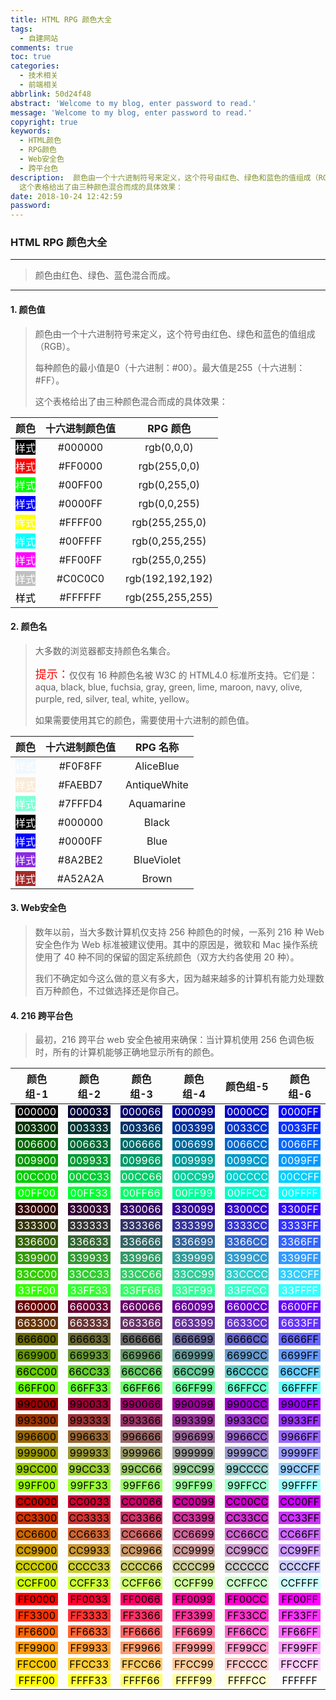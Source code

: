 ```yaml
---
title: HTML RPG 颜色大全
tags:
  - 自建网站
comments: true
toc: true
categories:
  - 技术相关
  - 前端相关
abbrlink: 50d24f48
abstract: 'Welcome to my blog, enter password to read.'
message: 'Welcome to my blog, enter password to read.'
copyright: true
keywords:
  - HTML颜色
  - RPG颜色
  - Web安全色
  - 跨平台色
description:  颜色由一个十六进制符号来定义，这个符号由红色、绿色和蓝色的值组成（RGB）。 每种颜色的最小值是0（十六进制：#00）。最大值是255（十六进制：#FF）。
  这个表格给出了由三种颜色混合而成的具体效果：
date: 2018-10-24 12:42:59
password:
---
```

<script type="text/javascript" src="/js/src/bai.js"></script>

### HTML RPG 颜色大全

---
> 颜色由红色、绿色、蓝色混合而成。
---

#### 1. 颜色值
> 颜色由一个十六进制符号来定义，这个符号由红色、绿色和蓝色的值组成（RGB）。
>
> 每种颜色的最小值是0（十六进制：#00）。最大值是255（十六进制：#FF）。
>
> 这个表格给出了由三种颜色混合而成的具体效果：

| 颜色                                                         | 十六进制颜色值 | RPG 颜色        |
| :---:                                                        | :----:         |:--:             |
|<div style="background:#000000; color:#FFF" size=2>样式</div> | #000000        | rgb(0,0,0)      |
|<div style="background:#FF0000; color:#FFF" size=2>样式</div> | #FF0000        | rgb(255,0,0)    |
|<div style="background:#00FF00; color:#FFF" size=2>样式</div> | #00FF00        | rgb(0,255,0)    |
|<div style="background:#0000FF; color:#FFF" size=2>样式</div> | #0000FF        | rgb(0,0,255)    |
|<div style="background:#FFFF00; color:#FFF" size=2>样式</div> | #FFFF00        | rgb(255,255,0)  |
|<div style="background:#00FFFF; color:#FFF" size=2>样式</div> | #00FFFF        | rgb(0,255,255)  |
|<div style="background:#FF00FF; color:#FFF" size=2>样式</div> | #FF00FF        | rgb(255,0,255)  |
|<div style="background:#C0C0C0; color:#FFF" size=2>样式</div> | #C0C0C0        | rgb(192,192,192)|
|<div style="background:#FFFFFF; color:#000" size=2>样式</div> | #FFFFFF        | rgb(255,255,255)|


#### 2. 颜色名
> 大多数的浏览器都支持颜色名集合。
>
> <font color="#FF0000" size=4>提示：</font>仅仅有 16 种颜色名被 W3C 的 HTML4.0 标准所支持。它们是：aqua, black, blue, fuchsia, gray, green, lime, maroon, navy, olive, purple, red, silver, teal, white, yellow。
>
> 如果需要使用其它的颜色，需要使用十六进制的颜色值。

| 颜色                                                         | 十六进制颜色值 | RPG 名称     |
| :---:                                                        | :----:         |:--:          |
|<div style="background:#F0F8FF; color:#FFF" size=2>样式</div> | #F0F8FF        | AliceBlue    |
|<div style="background:#FAEBD7; color:#FFF" size=2>样式</div> | #FAEBD7        | AntiqueWhite |
|<div style="background:#7FFFD4; color:#FFF" size=2>样式</div> | #7FFFD4        | Aquamarine   |
|<div style="background:#000000; color:#FFF" size=2>样式</div> | #000000        | Black        |
|<div style="background:#0000FF; color:#FFF" size=2>样式</div> | #0000FF        | Blue         |
|<div style="background:#8A2BE2; color:#FFF" size=2>样式</div> | #8A2BE2        | BlueViolet   |
|<div style="background:#A52A2A; color:#FFF" size=2>样式</div> | #A52A2A        | Brown        |

#### 3. Web安全色
> 数年以前，当大多数计算机仅支持 256 种颜色的时候，一系列 216 种 Web 安全色作为 Web 标准被建议使用。其中的原因是，微软和 Mac 操作系统使用了 40 种不同的保留的固定系统颜色（双方大约各使用 20 种）。
>
> 我们不确定如今这么做的意义有多大，因为越来越多的计算机有能力处理数百万种颜色，不过做选择还是你自己。

#### 4. 216 跨平台色
> 最初，216 跨平台 web 安全色被用来确保：当计算机使用 256 色调色板时，所有的计算机能够正确地显示所有的颜色。

| 颜色组-1 | 颜色组-2 | 颜色组-3 | 颜色组-4 | 颜色组-5 | 颜色组-6 |
|:-------: |:-------: |:-------: |:-------: |:-------: |:-------: |
| <div style="background:#000000; color:#FFF" size=2>000000</div> | <div style="background:#000033; color:#FFF" size=2>000033</div> | <div style="background:#000066; color:#FFF" size=2>000066</div> | <div style="background:#000099; color:#FFF" size=2>000099</div> | <div style="background:#0000CC; color:#FFF" size=2>0000CC</div> | <div style="background:#0000FF; color:#FFF" size=2>0000FF</div> |
| <div style="background:#003300; color:#FFF" size=2>003300</div> | <div style="background:#003333; color:#FFF" size=2>003333</div> | <div style="background:#003366; color:#FFF" size=2>003366</div> | <div style="background:#003399; color:#FFF" size=2>003399</div> | <div style="background:#0033CC; color:#FFF" size=2>0033CC</div> | <div style="background:#0033FF; color:#FFF" size=2>0033FF</div> |
| <div style="background:#006600; color:#FFF" size=2>006600</div> | <div style="background:#006633; color:#FFF" size=2>006633</div> | <div style="background:#006666; color:#FFF" size=2>006666</div> | <div style="background:#006699; color:#FFF" size=2>006699</div> | <div style="background:#0066CC; color:#FFF" size=2>0066CC</div> | <div style="background:#0066FF; color:#FFF" size=2>0066FF</div> |
| <div style="background:#009900; color:#FFF" size=2>009900</div> | <div style="background:#009933; color:#FFF" size=2>009933</div> | <div style="background:#009966; color:#FFF" size=2>009966</div> | <div style="background:#009999; color:#FFF" size=2>009999</div> | <div style="background:#0099CC; color:#FFF" size=2>0099CC</div> | <div style="background:#0099FF; color:#FFF" size=2>0099FF</div> |
| <div style="background:#00CC00; color:#FFF" size=2>00CC00</div> | <div style="background:#00CC33; color:#FFF" size=2>00CC33</div> | <div style="background:#00CC66; color:#FFF" size=2>00CC66</div> | <div style="background:#00CC99; color:#FFF" size=2>00CC99</div> | <div style="background:#00CCCC; color:#FFF" size=2>00CCCC</div> | <div style="background:#00CCFF; color:#FFF" size=2>00CCFF</div> |
| <div style="background:#00FF00; color:#FFF" size=2>00FF00</div> | <div style="background:#00FF33; color:#FFF" size=2>00FF33</div> | <div style="background:#00FF66; color:#FFF" size=2>00FF66</div> | <div style="background:#00FF99; color:#FFF" size=2>00FF99</div> | <div style="background:#00FFCC; color:#FFF" size=2>00FFCC</div> | <div style="background:#00FFFF; color:#FFF" size=2>00FFFF</div> |
| <div style="background:#330000; color:#FFF" size=2>330000</div> | <div style="background:#330033; color:#FFF" size=2>330033</div> | <div style="background:#330066; color:#FFF" size=2>330066</div> | <div style="background:#330099; color:#FFF" size=2>330099</div> | <div style="background:#3300CC; color:#FFF" size=2>3300CC</div> | <div style="background:#3300FF; color:#FFF" size=2>3300FF</div> |
| <div style="background:#333300; color:#FFF" size=2>333300</div> | <div style="background:#333333; color:#FFF" size=2>333333</div> | <div style="background:#333366; color:#FFF" size=2>333366</div> | <div style="background:#333399; color:#FFF" size=2>333399</div> | <div style="background:#3333CC; color:#FFF" size=2>3333CC</div> | <div style="background:#3333FF; color:#FFF" size=2>3333FF</div> |
| <div style="background:#336600; color:#FFF" size=2>336600</div> | <div style="background:#336633; color:#FFF" size=2>336633</div> | <div style="background:#336666; color:#FFF" size=2>336666</div> | <div style="background:#336699; color:#FFF" size=2>336699</div> | <div style="background:#3366CC; color:#FFF" size=2>3366CC</div> | <div style="background:#3366FF; color:#FFF" size=2>3366FF</div> |
| <div style="background:#339900; color:#FFF" size=2>339900</div> | <div style="background:#339933; color:#FFF" size=2>339933</div> | <div style="background:#339966; color:#FFF" size=2>339966</div> | <div style="background:#339999; color:#FFF" size=2>339999</div> | <div style="background:#3399CC; color:#FFF" size=2>3399CC</div> | <div style="background:#3399FF; color:#FFF" size=2>3399FF</div> |
| <div style="background:#33CC00; color:#FFF" size=2>33CC00</div> | <div style="background:#33CC33; color:#FFF" size=2>33CC33</div> | <div style="background:#33CC66; color:#FFF" size=2>33CC66</div> | <div style="background:#33CC99; color:#FFF" size=2>33CC99</div> | <div style="background:#33CCCC; color:#FFF" size=2>33CCCC</div> | <div style="background:#33CCFF; color:#FFF" size=2>33CCFF</div> |
| <div style="background:#33FF00; color:#FFF" size=2>33FF00</div> | <div style="background:#33FF33; color:#FFF" size=2>33FF33</div> | <div style="background:#33FF66; color:#FFF" size=2>33FF66</div> | <div style="background:#33FF99; color:#FFF" size=2>33FF99</div> | <div style="background:#33FFCC; color:#FFF" size=2>33FFCC</div> | <div style="background:#33FFFF; color:#FFF" size=2>33FFFF</div> |
| <div style="background:#660000; color:#FFF" size=2>660000</div> | <div style="background:#660033; color:#FFF" size=2>660033</div> | <div style="background:#660066; color:#FFF" size=2>660066</div> | <div style="background:#660099; color:#FFF" size=2>660099</div> | <div style="background:#6600CC; color:#FFF" size=2>6600CC</div> | <div style="background:#6600FF; color:#FFF" size=2>6600FF</div> |
| <div style="background:#663300; color:#FFF" size=2>663300</div> | <div style="background:#663333; color:#FFF" size=2>663333</div> | <div style="background:#663366; color:#FFF" size=2>663366</div> | <div style="background:#663399; color:#FFF" size=2>663399</div> | <div style="background:#6633CC; color:#FFF" size=2>6633CC</div> | <div style="background:#6633FF; color:#FFF" size=2>6633FF</div> |
| <div style="background:#666600; color:#000" size=2>666600</div> | <div style="background:#666633; color:#000" size=2>666633</div> | <div style="background:#666666; color:#000" size=2>666666</div> | <div style="background:#666699; color:#000" size=2>666699</div> | <div style="background:#6666CC; color:#000" size=2>6666CC</div> | <div style="background:#6666FF; color:#000" size=2>6666FF</div> |
| <div style="background:#669900; color:#000" size=2>669900</div> | <div style="background:#669933; color:#000" size=2>669933</div> | <div style="background:#669966; color:#000" size=2>669966</div> | <div style="background:#669999; color:#000" size=2>669999</div> | <div style="background:#6699CC; color:#000" size=2>6699CC</div> | <div style="background:#6699FF; color:#000" size=2>6699FF</div> |
| <div style="background:#66CC00; color:#000" size=2>66CC00</div> | <div style="background:#66CC33; color:#000" size=2>66CC33</div> | <div style="background:#66CC66; color:#000" size=2>66CC66</div> | <div style="background:#66CC99; color:#000" size=2>66CC99</div> | <div style="background:#66CCCC; color:#000" size=2>66CCCC</div> | <div style="background:#66CCFF; color:#000" size=2>66CCFF</div> |
| <div style="background:#66FF00; color:#000" size=2>66FF00</div> | <div style="background:#66FF33; color:#000" size=2>66FF33</div> | <div style="background:#66FF66; color:#000" size=2>66FF66</div> | <div style="background:#66FF99; color:#000" size=2>66FF99</div> | <div style="background:#66FFCC; color:#000" size=2>66FFCC</div> | <div style="background:#66FFFF; color:#000" size=2>66FFFF</div> |
| <div style="background:#990000; color:#000" size=2>990000</div> | <div style="background:#990033; color:#000" size=2>990033</div> | <div style="background:#990066; color:#000" size=2>990066</div> | <div style="background:#990099; color:#000" size=2>990099</div> | <div style="background:#9900CC; color:#000" size=2>9900CC</div> | <div style="background:#9900FF; color:#000" size=2>9900FF</div> |
| <div style="background:#993300; color:#000" size=2>993300</div> | <div style="background:#993333; color:#000" size=2>993333</div> | <div style="background:#993366; color:#000" size=2>993366</div> | <div style="background:#993399; color:#000" size=2>993399</div> | <div style="background:#9933CC; color:#000" size=2>9933CC</div> | <div style="background:#9933FF; color:#000" size=2>9933FF</div> |
| <div style="background:#996600; color:#000" size=2>996600</div> | <div style="background:#996633; color:#000" size=2>996633</div> | <div style="background:#996666; color:#000" size=2>996666</div> | <div style="background:#996699; color:#000" size=2>996699</div> | <div style="background:#9966CC; color:#000" size=2>9966CC</div> | <div style="background:#9966FF; color:#000" size=2>9966FF</div> |
| <div style="background:#999900; color:#000" size=2>999900</div> | <div style="background:#999933; color:#000" size=2>999933</div> | <div style="background:#999966; color:#000" size=2>999966</div> | <div style="background:#999999; color:#000" size=2>999999</div> | <div style="background:#9999CC; color:#000" size=2>9999CC</div> | <div style="background:#9999FF; color:#000" size=2>9999FF</div> |
| <div style="background:#99CC00; color:#000" size=2>99CC00</div> | <div style="background:#99CC33; color:#000" size=2>99CC33</div> | <div style="background:#99CC66; color:#000" size=2>99CC66</div> | <div style="background:#99CC99; color:#000" size=2>99CC99</div> | <div style="background:#99CCCC; color:#000" size=2>99CCCC</div> | <div style="background:#99CCFF; color:#000" size=2>99CCFF</div> |
| <div style="background:#99FF00; color:#000" size=2>99FF00</div> | <div style="background:#99FF33; color:#000" size=2>99FF33</div> | <div style="background:#99FF66; color:#000" size=2>99FF66</div> | <div style="background:#99FF99; color:#000" size=2>99FF99</div> | <div style="background:#99FFCC; color:#000" size=2>99FFCC</div> | <div style="background:#99FFFF; color:#000" size=2>99FFFF</div> |
| <div style="background:#CC0000; color:#000" size=2>CC0000</div> | <div style="background:#CC0033; color:#000" size=2>CC0033</div> | <div style="background:#CC0066; color:#000" size=2>CC0066</div> | <div style="background:#CC0099; color:#000" size=2>CC0099</div> | <div style="background:#CC00CC; color:#000" size=2>CC00CC</div> | <div style="background:#CC00FF; color:#000" size=2>CC00FF</div> |
| <div style="background:#CC3300; color:#000" size=2>CC3300</div> | <div style="background:#CC3333; color:#000" size=2>CC3333</div> | <div style="background:#CC3366; color:#000" size=2>CC3366</div> | <div style="background:#CC3399; color:#000" size=2>CC3399</div> | <div style="background:#CC33CC; color:#000" size=2>CC33CC</div> | <div style="background:#CC33FF; color:#000" size=2>CC33FF</div> |
| <div style="background:#CC6600; color:#000" size=2>CC6600</div> | <div style="background:#CC6633; color:#000" size=2>CC6633</div> | <div style="background:#CC6666; color:#000" size=2>CC6666</div> | <div style="background:#CC6699; color:#000" size=2>CC6699</div> | <div style="background:#CC66CC; color:#000" size=2>CC66CC</div> | <div style="background:#CC66FF; color:#000" size=2>CC66FF</div> |
| <div style="background:#CC9900; color:#000" size=2>CC9900</div> | <div style="background:#CC9933; color:#000" size=2>CC9933</div> | <div style="background:#CC9966; color:#000" size=2>CC9966</div> | <div style="background:#CC9999; color:#000" size=2>CC9999</div> | <div style="background:#CC99CC; color:#000" size=2>CC99CC</div> | <div style="background:#CC99FF; color:#000" size=2>CC99FF</div> |
| <div style="background:#CCCC00; color:#000" size=2>CCCC00</div> | <div style="background:#CCCC33; color:#000" size=2>CCCC33</div> | <div style="background:#CCCC66; color:#000" size=2>CCCC66</div> | <div style="background:#CCCC99; color:#000" size=2>CCCC99</div> | <div style="background:#CCCCCC; color:#000" size=2>CCCCCC</div> | <div style="background:#CCCCFF; color:#000" size=2>CCCCFF</div> |
| <div style="background:#CCFF00; color:#000" size=2>CCFF00</div> | <div style="background:#CCFF33; color:#000" size=2>CCFF33</div> | <div style="background:#CCFF66; color:#000" size=2>CCFF66</div> | <div style="background:#CCFF99; color:#000" size=2>CCFF99</div> | <div style="background:#CCFFCC; color:#000" size=2>CCFFCC</div> | <div style="background:#CCFFFF; color:#000" size=2>CCFFFF</div> |
| <div style="background:#FF0000; color:#000" size=2>FF0000</div> | <div style="background:#FF0033; color:#000" size=2>FF0033</div> | <div style="background:#FF0066; color:#000" size=2>FF0066</div> | <div style="background:#FF0099; color:#000" size=2>FF0099</div> | <div style="background:#FF00CC; color:#000" size=2>FF00CC</div> | <div style="background:#FF00FF; color:#000" size=2>FF00FF</div> |
| <div style="background:#FF3300; color:#000" size=2>FF3300</div> | <div style="background:#FF3333; color:#000" size=2>FF3333</div> | <div style="background:#FF3366; color:#000" size=2>FF3366</div> | <div style="background:#FF3399; color:#000" size=2>FF3399</div> | <div style="background:#FF33CC; color:#000" size=2>FF33CC</div> | <div style="background:#FF33FF; color:#000" size=2>FF33FF</div> |
| <div style="background:#FF6600; color:#000" size=2>FF6600</div> | <div style="background:#FF6633; color:#000" size=2>FF6633</div> | <div style="background:#FF6666; color:#000" size=2>FF6666</div> | <div style="background:#FF6699; color:#000" size=2>FF6699</div> | <div style="background:#FF66CC; color:#000" size=2>FF66CC</div> | <div style="background:#FF66FF; color:#000" size=2>FF66FF</div> |
| <div style="background:#FF9900; color:#000" size=2>FF9900</div> | <div style="background:#FF9933; color:#000" size=2>FF9933</div> | <div style="background:#FF9966; color:#000" size=2>FF9966</div> | <div style="background:#FF9999; color:#000" size=2>FF9999</div> | <div style="background:#FF99CC; color:#000" size=2>FF99CC</div> | <div style="background:#FF99FF; color:#000" size=2>FF99FF</div> |
| <div style="background:#FFCC00; color:#000" size=2>FFCC00</div> | <div style="background:#FFCC33; color:#000" size=2>FFCC33</div> | <div style="background:#FFCC66; color:#000" size=2>FFCC66</div> | <div style="background:#FFCC99; color:#000" size=2>FFCC99</div> | <div style="background:#FFCCCC; color:#000" size=2>FFCCCC</div> | <div style="background:#FFCCFF; color:#000" size=2>FFCCFF</div> |
| <div style="background:#FFFF00; color:#000" size=2>FFFF00</div> | <div style="background:#FFFF33; color:#000" size=2>FFFF33</div> | <div style="background:#FFFF66; color:#000" size=2>FFFF66</div> | <div style="background:#FFFF99; color:#000" size=2>FFFF99</div> | <div style="background:#FFFFCC; color:#000" size=2>FFFFCC</div> | <div style="background:#FFFFFF; color:#000" size=2>FFFFFF</div> |
